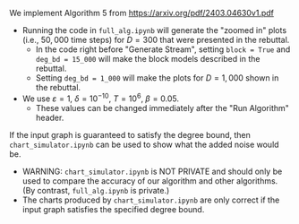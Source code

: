 We implement Algorithm 5 from https://arxiv.org/pdf/2403.04630v1.pdf

* Running the code in `full_alg.ipynb` will generate the "zoomed in" plots (i.e., $50{,}000$ time steps) for $D = 300$ that were presented in the rebuttal.
  * In the code right before "Generate Stream", setting `block = True` and `deg_bd = 15_000` will make the block models described in the rebuttal.
  * Setting `deg_bd = 1_000` will make the plots for $D = 1{,}000$ shown in the rebuttal.
* We use $\varepsilon = 1$, $\delta = 10^{-10}$, $T = 10^6$, $\beta = 0.05$. 
  * These values can be changed immediately after the "Run Algorithm" header.

If the input graph is guaranteed to satisfy the degree bound, then `chart_simulator.ipynb` can be used to show what the added noise would be.
* WARNING: `chart_simulator.ipynb` is NOT PRIVATE and should only be used to compare the accuracy of our algorithm and other algorithms. (By contrast, `full_alg.ipynb` is private.) 
* The charts produced by `chart_simulator.ipynb` are only correct if the input graph satisfies the specified degree bound. 
